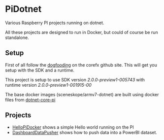# PiDotnet

Various Raspberry PI projects running on dotnet.

All these projects are designed to run in Docker, but could of
course be run standalone. 

## Setup
First of all follow the [dogfooding](https://github.com/dotnet/corefx/blob/master/Documentation/project-docs/dogfooding.md) on the corefx github site. This will get you setup with the SDK and a runtime. 

This project is setup to use SDK version *2.0.0-preview1-005743* with
runtime version *2.0.0-preview1-001915-00*

The base docker images (sceneskope/armv7-dotnet) are built using docker files from [dotnet-core-pi](https://github.com/sceneskope/dotnet-core-pi)

## Projects
* [HelloPiDocker](HelloPiDocker/README.md) shows a simple Hello world running on the PI
* [DashboardDataPusher](DashboardDataPusher/README.md) shows how to push data into a PowerBI dataset.
